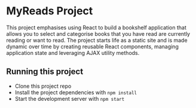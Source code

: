 # MyReads Project
This project emphasises using React to build a bookshelf application that allows you to select and categorise books that you have read are currently reading or want to read. The project starts life as a static site and is made dynamic over time by creating reusable React components, managing application state and leveraging AJAX utility methods.

## Running this project
- Clone this project repo
- Install the project dependencies with `npm install`
- Start the development server with `npm start`
